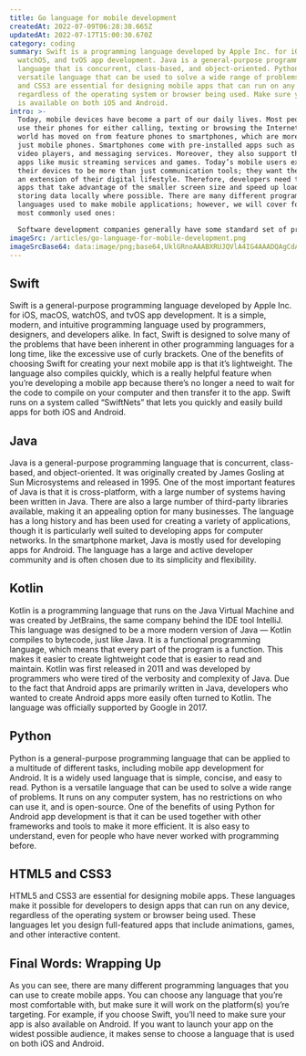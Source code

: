 ```yaml
---
title: Go language for mobile development
createdAt: 2022-07-09T06:28:38.665Z
updatedAt: 2022-07-17T15:00:30.670Z
category: coding
summary: Swift is a programming language developed by Apple Inc. for iOS, macOS,
  watchOS, and tvOS app development. Java is a general-purpose programming
  language that is concurrent, class-based, and object-oriented. Python is a
  versatile language that can be used to solve a wide range of problems. HTML5
  and CSS3 are essential for designing mobile apps that can run on any device,
  regardless of the operating system or browser being used. Make sure your app
  is available on both iOS and Android.
intro: >-
  Today, mobile devices have become a part of our daily lives. Most people
  use their phones for either calling, texting or browsing the Internet. The
  world has moved on from feature phones to smartphones, which are more than
  just mobile phones. Smartphones come with pre-installed apps such as cameras,
  video players, and messaging services. Moreover, they also support third-party
  apps like music streaming services and games. Today’s mobile users expect
  their devices to be more than just communication tools; they want them to be
  an extension of their digital lifestyle. Therefore, developers need to create
  apps that take advantage of the smaller screen size and speed up load times by
  storing data locally where possible. There are many different programming
  languages used to make mobile applications; however, we will cover four of the
  most commonly used ones: 

  Software development companies generally have some standard set of programming languages that they prefer working with. When it comes to mobile app development you might find one language rising above the rest based on its popularity among developers as well as other factors such as job demand for that specific language. Read on to learn about some of the most common programming languages for developing mobile apps:
imageSrc: /articles/go-language-for-mobile-development.png
imageSrcBase64: data:image/png;base64,UklGRnoAAABXRUJQVlA4IG4AAADQAgCdASoKAAoAAUAmJYgCdFKAdP+LUA7ZlAKl/3gAAP7+PTq58dpQ5wVHOFDynFn/y2f/2g2NtA1htwYcz2Df/PqwZeVma7Kkc9J/aws/t04MumZDUf+6Cs+mf/wWZUfM7+ySpMcnXZVZ7rYgAA==
---
```


## Swift

Swift is a general-purpose programming language developed by Apple Inc. for iOS, macOS, watchOS, and tvOS app development. It is a simple, modern, and intuitive programming language used by programmers, designers, and developers alike. In fact, Swift is designed to solve many of the problems that have been inherent in other programming languages for a long time, like the excessive use of curly brackets. One of the benefits of choosing Swift for creating your next mobile app is that it’s lightweight. The language also compiles quickly, which is a really helpful feature when you’re developing a mobile app because there’s no longer a need to wait for the code to compile on your computer and then transfer it to the app. Swift runs on a system called “SwiftNets” that lets you quickly and easily build apps for both iOS and Android.

## Java

Java is a general-purpose programming language that is concurrent, class-based, and object-oriented. It was originally created by James Gosling at Sun Microsystems and released in 1995. One of the most important features of Java is that it is cross-platform, with a large number of systems having been written in Java. There are also a large number of third-party libraries available, making it an appealing option for many businesses. The language has a long history and has been used for creating a variety of applications, though it is particularly well suited to developing apps for computer networks. In the smartphone market, Java is mostly used for developing apps for Android. The language has a large and active developer community and is often chosen due to its simplicity and flexibility.

## Kotlin

Kotlin is a programming language that runs on the Java Virtual Machine and was created by JetBrains, the same company behind the IDE tool IntelliJ. This language was designed to be a more modern version of Java — Kotlin compiles to bytecode, just like Java. It is a functional programming language, which means that every part of the program is a function. This makes it easier to create lightweight code that is easier to read and maintain. Kotlin was first released in 2011 and was developed by programmers who were tired of the verbosity and complexity of Java. Due to the fact that Android apps are primarily written in Java, developers who wanted to create Android apps more easily often turned to Kotlin. The language was officially supported by Google in 2017.

## Python

Python is a general-purpose programming language that can be applied to a multitude of different tasks, including mobile app development for Android. It is a widely used language that is simple, concise, and easy to read. Python is a versatile language that can be used to solve a wide range of problems. It runs on any computer system, has no restrictions on who can use it, and is open-source. One of the benefits of using Python for Android app development is that it can be used together with other frameworks and tools to make it more efficient. It is also easy to understand, even for people who have never worked with programming before.

## HTML5 and CSS3

HTML5 and CSS3 are essential for designing mobile apps. These languages make it possible for developers to design apps that can run on any device, regardless of the operating system or browser being used. These languages let you design full-featured apps that include animations, games, and other interactive content.

## Final Words: Wrapping Up

As you can see, there are many different programming languages that you can use to create mobile apps. You can choose any language that you’re most comfortable with, but make sure it will work on the platform(s) you’re targeting. For example, if you choose Swift, you’ll need to make sure your app is also available on Android. If you want to launch your app on the widest possible audience, it makes sense to choose a language that is used on both iOS and Android.
